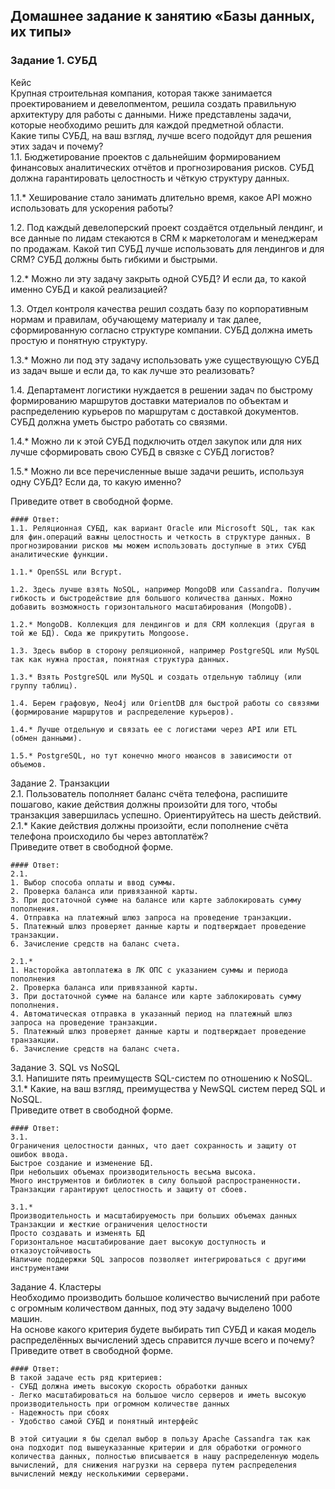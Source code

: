 ## Домашнее задание к занятию «Базы данных, их типы»  

### Задание 1. СУБД  
Кейс  
Крупная строительная компания, которая также занимается проектированием и девелопментом, решила создать правильную архитектуру для работы с данными. Ниже представлены задачи, которые необходимо решить для каждой предметной области.  
Какие типы СУБД, на ваш взгляд, лучше всего подойдут для решения этих задач и почему?  
1.1. Бюджетирование проектов с дальнейшим формированием финансовых аналитических отчётов и прогнозирования рисков. СУБД должна гарантировать целостность и чёткую структуру данных.  

1.1.* Хеширование стало занимать длительно время, какое API можно использовать для ускорения работы?  

1.2. Под каждый девелоперский проект создаётся отдельный лендинг, и все данные по лидам стекаются в CRM к маркетологам и менеджерам по продажам. Какой тип СУБД лучше использовать для лендингов и для CRM? СУБД должны быть гибкими и быстрыми.  

1.2.* Можно ли эту задачу закрыть одной СУБД? И если да, то какой именно СУБД и какой реализацией?  

1.3. Отдел контроля качества решил создать базу по корпоративным нормам и правилам, обучающему материалу и так далее, сформированную согласно структуре компании. СУБД должна иметь простую и понятную структуру.  

1.3.* Можно ли под эту задачу использовать уже существующую СУБД из задач выше и если да, то как лучше это реализовать?  

1.4. Департамент логистики нуждается в решении задач по быстрому формированию маршрутов доставки материалов по объектам и распределению курьеров по маршрутам с доставкой документов. СУБД должна уметь быстро работать со связями.  

1.4.* Можно ли к этой СУБД подключить отдел закупок или для них лучше сформировать свою СУБД в связке с СУБД логистов?  

1.5.* Можно ли все перечисленные выше задачи решить, используя одну СУБД? Если да, то какую именно?  

Приведите ответ в свободной форме.  

```
#### Ответ:  
1.1. Реляционная СУБД, как вариант Oracle или Microsoft SQL, так как для фин.операций важны целостность и четкость в структуре данных. В прогнозировании рисков мы можем использовать доступные в этих СУБД аналитические функции.  

1.1.* OpenSSL или Bcrypt.  

1.2. Здесь лучше взять NoSQL, например MongoDB или Cassandra. Получим гибкость и быстродействие для большого количества данных. Можно добавить возможность горизонтального масштабирования (MongoDB).  

1.2.* MongoDB. Коллекция для лендингов и для CRM коллекция (другая в той же БД). Сюда же прикрутить Mongoose.  

1.3. Здесь выбор в сторону реляционной, например PostgreSQL или MySQL так как нужна простая, понятная структура данных.  

1.3.* Взять PostgreSQL или MySQL и создать отдельную таблицу (или группу таблиц).  

1.4. Берем графовую, Neo4j или OrientDB для быстрой работы со связями (формирование маршрутов и распределение курьеров).  

1.4.* Лучше отдельную и связать ее с логистами через API или ETL (обмен данными).  

1.5.* PostgreSQL, но тут конечно много нюансов в зависимости от объемов.  
```

Задание 2. Транзакции  
2.1. Пользователь пополняет баланс счёта телефона, распишите пошагово, какие действия должны произойти для того, чтобы транзакция завершилась успешно. Ориентируйтесь на шесть действий.  
2.1.* Какие действия должны произойти, если пополнение счёта телефона происходило бы через автоплатёж?  
Приведите ответ в свободной форме.  

```
#### Ответ:  
2.1.   
1. Выбор способа оплаты и ввод суммы.  
2. Проверка баланса или привязанной карты.  
3. При достаточной сумме на балансе или карте заблокировать сумму пополнения.  
4. Отправка на платежный шлюз запроса на проведение транзакции.  
5. Платежный шлюз проверяет данные карты и подтверждает проведение транзакции.  
6. Зачисление средств на баланс счета.  

2.1.*   
1. Насторойка автоплатежа в ЛК ОПС с указанием суммы и периода пополнения
2. Проверка баланса или привязанной карты.  
3. При достаточной сумме на балансе или карте заблокировать сумму пополнения.
4. Автоматическая отправка в указанный период на платежный шлюз запроса на проведение транзакции.
5. Платежный шлюз проверяет данные карты и подтверждает проведение транзакции.
6. Зачисление средств на баланс счета.  
```

Задание 3. SQL vs NoSQL  
3.1. Напишите пять преимуществ SQL-систем по отношению к NoSQL.  
3.1.* Какие, на ваш взгляд, преимущества у NewSQL систем перед SQL и NoSQL.  
Приведите ответ в свободной форме.  

```
#### Ответ:  
3.1.  
Ограничения целостности данных, что дает сохранность и защиту от ошибок ввода.  
Быстрое создание и изменение БД.  
При небольших объемах производительность весьма высока.  
Много инструментов и библиотек в силу большой распространенности.  
Транзакции гарантируют целостность и защиту от сбоев.  

3.1.*  
Производительность и масштабируемость при больших объемах данных  
Транзакции и жесткие ограничения целостности  
Просто создавать и изменять БД  
Горизонтальное масштабирование дает высокую доступность и отказоустойчивость  
Наличие поддержки SQL запросов позволяет интегрироваться с другими инструментами  
```


Задание 4. Кластеры  
Необходимо производить большое количество вычислений при работе с огромным количеством данных, под эту задачу выделено 1000 машин.  
На основе какого критерия будете выбирать тип СУБД и какая модель распределённых вычислений здесь справится лучше всего и почему?  
Приведите ответ в свободной форме.  

```
#### Ответ:  
В такой задаче есть ряд критериев:  
- СУБД должна иметь высокую скорость обработки данных  
- Легко масштабироваться на большое число серверов и иметь высокую производительность при огромном количестве данных  
- Надежность при сбоях  
- Удобство самой СУБД и понятный интерфейс  

В этой ситуации я бы сделал выбор в пользу Apache Cassandra так как она подходит под вышеуказанные критерии и для обработки огромного количества данных, полностью вписывается в нашу распределенную модель вычислений, для снижения нагрузки на сервера путем распределения вычислений между несколькимии серверами.  
```
